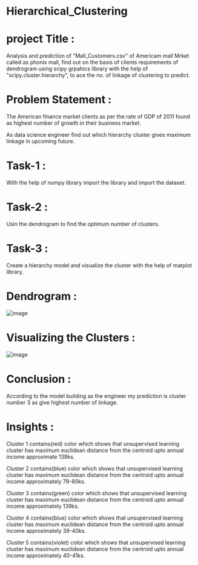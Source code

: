 # Hierarchical_Clustering

# project Title :
Analysis and prediction of "Mall_Customers.csv" of Americam mall Mrket called as phonix mall, find out on the basis of clients requirements of dendrogram using scipy grpahics library with the help of "scipy.cluster.hierarchy", to ace the no. of linkage of clustering to predict.

# Problem Statement :
The American finance market clients as per the rate of GDP of 2011 found as highest number of growth in their business market.

As data science engineer find out which hierarchy cluster gives maximum linkage in upcoming future.

# Task-1 :
With the help of numpy library import the library and import the dataset.
# Task-2 :
Usin the dendrogram to find the optimum number of clusters.
# Task-3 :
Create a hierarchy model and visualize the cluster with the help of matplot library.

# Dendrogram :
![image](https://github.com/BoosaRishitha/Hierarchical_Clustering/assets/134841352/fe4fa6d0-b064-4272-b446-a32c082b3e89)

# Visualizing the Clusters :
![image](https://github.com/BoosaRishitha/Hierarchical_Clustering/assets/134841352/fa3db2d4-aa7a-4711-8a54-c3e795f8a771)

# Conclusion :
According to the model building as the engineer my prediction is cluster number 3 as give highest number of linkage.

# Insights :
Cluster 1 contains(red) color which shows that unsupervised learning cluster has maximum euclidean distance from the centroid upto annual income approximate 139ks.

Cluster 2 contains(blue) color which shows that unsupervised learning cluster has maximum euclidean distance from the centroid upto annual income approximately 79-80ks.

Cluster 3 contains(green) color which shows that unsupervised learning cluster has maximum euclidean distance from the centroid upto annual income approximately 139ks.

Cluster 4 contains(blue) color which shows that unsupervised learning cluster has maximum euclidean distance from the centroid upto annual income approximately 39-40ks.

Cluster 5 contains(violet) color which shows that unsupervised learning cluster has maximum euclidean distance from the centroid upto annual income approximately 40-41ks.



